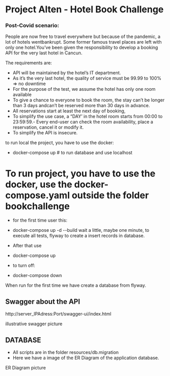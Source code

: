 # Project Alten - Hotel Book Challenge

###  Post-Covid scenario:
People are now free to travel everywhere but because of the pandemic, a lot of hotels  wentbankrupt. Some former famous travel places are left with only one hotel.You’ve been given the responsibility 
to develop a booking API for the very last hotel in Cancun.


The requirements are:
- API will be maintained by the hotel’s IT department.
- As it’s the very last hotel, the quality of service must be 99.99 to 100% => no downtime
- For the purpose of the test, we assume the hotel has only one room available
- To give a chance to everyone to book the room, the stay can’t be longer than 3 days andcan’t be reserved more than 30 days in advance.
- All reservations start at least the next day of booking,
- To simplify the use case, a “DAY’ in the hotel room starts from 00:00 to 23:59:59.- Every end-user can check the room availability, place a reservation, cancel it or modify it.
- To simplify the API is insecure.

to run local the project, you have to use the docker: 
- docker-compose up # to run database and use localhost


# To run project, you have to use the docker, use the  docker-compose.yaml outside the folder bookchallenge
- for the first time user this:
- docker-compose up -d --build 
wait a little, maybe one minute, to execute all tests, flyway to create a insert records in database.

- After that use
- docker-compose up
- to turn off:
- docker-compose down






When run for the first time we have create a database from flyway.


## Swagger about the API
http://server_IPAdress:Port/swagger-ui/index.html



illustrative swagger picture




## DATABASE
- All scripts are in the folder resources/db.migration
- Here we have a image of the ER Diagram of the application database. 





ER Diagram picture